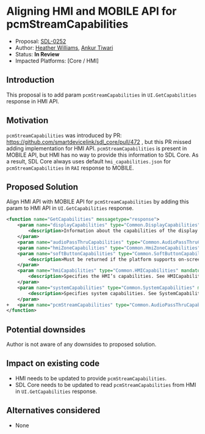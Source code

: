 # Aligning HMI and MOBILE API for pcmStreamCapabilities

* Proposal: [SDL-0252](0252-Aligning-HMI-and-MOBILE-API-for-pcmStreamCapabilities.md)
* Author: [Heather Williams](https://github.com/hwilli88/), [Ankur Tiwari](https://github.com/atiwari9/)
* Status: **In Review**
* Impacted Platforms: [Core / HMI]

## Introduction

This proposal is to add param `pcmStreamCapabilities` in `UI.GetCapabilities` response in HMI API.

## Motivation

`pcmStreamCapabilities` was introduced by PR: https://github.com/smartdevicelink/sdl_core/pull/472 , but this PR missed adding implementation for HMI API. `pcmStreamCapabilities` is present in MOBILE API, but HMI has no way to provide this information to SDL Core. As a result, SDL Core always uses default `hmi_capabilities.json` for `pcmStreamCapabilities` in `RAI` response to MOBILE.

## Proposed Solution 

Align HMI API with MOBILE API for `pcmStreamCapabilities` by adding this param to HMI API in `UI.GetCapabilities` response.

```xml
<function name="GetCapabilities" messagetype="response">
	<param name="displayCapabilities" type="Common.DisplayCapabilities" mandatory="true">
		<description>Information about the capabilities of the display: its type, text field supported, etc. See DisplayCapabilities. </description>
	</param>
	<param name="audioPassThruCapabilities" type="Common.AudioPassThruCapabilities" mandatory="true"/>
	<param name="hmiZoneCapabilities" type="Common.HmiZoneCapabilities" mandatory="true"/>
	<param name="softButtonCapabilities" type="Common.SoftButtonCapabilities" minsize="1" maxsize="100" array="true" mandatory="false">
		<description>Must be returned if the platform supports on-screen SoftButtons.</description>
	</param>
	<param name="hmiCapabilities" type="Common.HMICapabilities" mandatory="false">
		<description>Specifies the HMI’s capabilities. See HMICapabilities.</description>
	</param>
	<param name="systemCapabilities" type="Common.SystemCapabilities" mandatory="false">
		<description>Specifies system capabilities. See SystemCapabilities</description>
	</param>
+	<param name="pcmStreamCapabilities" type="Common.AudioPassThruCapabilities" mandatory="true"/>
</function>
```

## Potential downsides

Author is not aware of any downsides to proposed solution.

## Impact on existing code

* HMI needs to be updated to provide `pcmStreamCapabilities`.
* SDL Core needs to be updated to read `pcmStreamCapabilities` from HMI in `UI.GetCapabilities` response.

## Alternatives considered

* None
